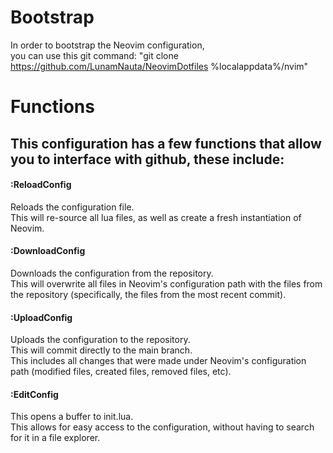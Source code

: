 # Bootstrap
In order to bootstrap the Neovim configuration,\
you can use this git command: "git clone https://github.com/LunamNauta/NeovimDotfiles %localappdata%/nvim"

# Functions
## This configuration has a few functions that allow you to interface with github, these include:

#### :ReloadConfig
Reloads the configuration file.\
This will re-source all lua files, as well as create a fresh instantiation of Neovim.

#### :DownloadConfig
Downloads the configuration from the repository.\
This will overwrite all files in Neovim's configuration path with the files from the repository (specifically, the files from the most recent commit).

#### :UploadConfig
Uploads the configuration to the repository.\
This will commit directly to the main branch.\
This includes all changes that were made under Neovim's configuration path (modified files, created files, removed files, etc).

#### :EditConfig
This opens a buffer to init.lua.\
This allows for easy access to the configuration, without having to search for it in a file explorer.
